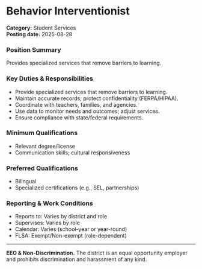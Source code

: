 # Behavior Interventionist

**Category:** Student Services  
**Posting date:** 2025-08-28

### Position Summary

Provides specialized services that remove barriers to learning.

### Key Duties & Responsibilities
- Provide specialized services that remove barriers to learning.
- Maintain accurate records; protect confidentiality (FERPA/HIPAA).
- Coordinate with teachers, families, and agencies.
- Use data to monitor needs and outcomes; adjust services.
- Ensure compliance with state/federal requirements.

### Minimum Qualifications
- Relevant degree/license
- Communication skills; cultural responsiveness

### Preferred Qualifications
- Bilingual
- Specialized certifications (e.g., SEL, partnerships)

### Reporting & Work Conditions
- Reports to: Varies by district and role
- Supervises: Varies by role
- Calendar: Varies (school-year or year-round)
- FLSA: Exempt/Non-exempt (role-dependent)

---
**EEO & Non-Discrimination.** The district is an equal opportunity employer and prohibits discrimination and harassment of any kind.
